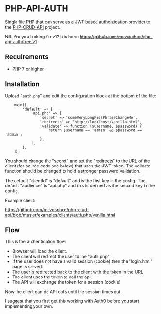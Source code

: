 # PHP-API-AUTH

Single file PHP that can serve as a JWT based authentication provider 
to the [PHP-CRUD-API](https://github.com/mevdschee/php-crud-api) project.

NB: Are you looking for v1? It is here: https://github.com/mevdschee/php-api-auth/tree/v1

## Requirements

  - PHP 7 or higher

## Installation

Upload "`auth.php`" and edit the configuration block at the bottom of the file:

        main([
            'default' => [
                'api.php' => [
                    'secret' => 'someVeryLongPassPhraseChangeMe',
                    'redirects' => 'http://localhost/vanilla.html',
                    'validate' => function ($username, $password) {
                        return $username == 'admin' && $password == 'admin';
                    },
                ],
            ],
        ]);

You should change the "secret" and set the "redirects" to the URL of the client (for source code see below) that uses the JWT token. The validate function should be changed to hold a stronger password validation.

The default "clientId" is "default" and is the first key in the config. The default "audience" is "api.php" and this is defined as the second key in the config. 

Example client:

https://github.com/mevdschee/php-crud-api/blob/master/examples/clients/auth.php/vanilla.html

## Flow

This is the authentication flow:

- Browser will load the client.
- The client will redirect the user to the "auth.php" 
- If the user does not have a valid session (cookie) then the "login.html" page is served.
- The user is redirected back to the client with the token in the URL
- The client uses the token to call the api.
- The API will exchange the token for a session (cookie)

Now the client can do API calls until the session times out.

I suggest that you first get this working with [Auth0](https://auth0.com/) before you start implementing your own.
